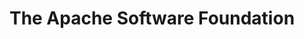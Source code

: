 ---
description: The Apache Software Foundation is an the all-volunteer non profit organisation that develops, stewards, and incubates more than 350 Open Source projects and initiatives covering a wide range of technologies. From Accumulo to Zookeeper, if you are an existing contributor or new to Open Source then ASF has something that may interest you.
layout: stand
logo: stands/the_apache_software_foundation/logo.png
new_this_year: 238 Apache Projects, sub-projects, incubating podlings, and their communities produced nearly 3,500 releases across dozens of categories. Our projects cover the whole range&#58; Big Data, Blockchain, Build Management, Cloud Computing, Content, Cryptography, Enterprise Resource Planning, FinTech, Identity Management, IoT, Machine Learning, Messaging, Natural Language Processing, Operating Systems, Programming Languages, Servers, Services Framework, Templating, Web Conferencing, Web Crawlers, Web Frameworks, and more. 
showcase:  |
    <img src="/stands/the_apache_software_foundation/logo.png" alt="Apache Software Foundation logo" style="max-width: 100%" />
    <p>The ASF develops, shepherds, and incubates hundreds of freely-available, enterprise-grade projects that serve as the backbone for some of the most visible and widely used applications in computing today. Through the ASF's merit-based process known as "The Apache Way," more than 800 individual volunteer Members and 8,000+ code Committers across six continents successfully collaborate on innovations in Artificial Intelligence and Deep Learning, Big Data, Build Management, Cloud Computing, Content Management, DevOps, IoT and Edge Computing, Mobile, Servers, and Web Frameworks, among other categories.</p>
themes:
- Community advocacy
title: The Apache Software Foundation
website: https://www.apache.org/
show_on_overview: true
chatroom: apache
---